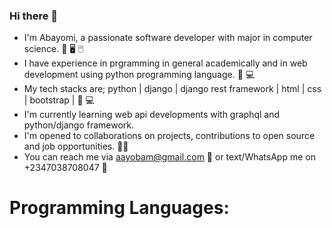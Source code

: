 ### Hi there 👋
* I'm Abayomi, a passionate software developer with major in computer science. 📔 🖥️ 🖱️
* I have experience in prgramming in general academically and in web development using python programming language. 🐍 💻
* My tech stacks are; python | django | django rest framework | html | css | bootstrap | 🧰 💻
* I'm currently learning web api developments with graphql and python/django framework.
* I'm opened to collaborations on projects, contributions to open source and job opportunities. 👨‍💼
* You can reach me via aayobam@gmail.com 📧 or text/WhatsApp me on +2347038708047 📱
# Programming Languages:
<i class='icon-tech-python'></i>
